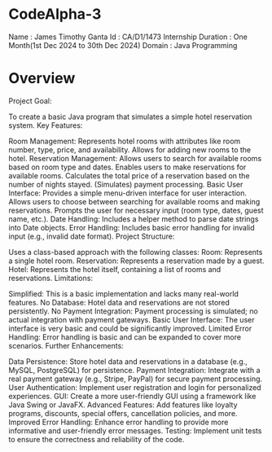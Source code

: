 # CodeAlpha-3

Name : James Timothy Ganta Id : CA/D1/1473 Internship Duration : One Month(1st Dec 2024 to 30th Dec 2024) Domain : Java Programming



# Overview


Project Goal:

To create a basic Java program that simulates a simple hotel reservation system.
Key Features:

Room Management:
Represents hotel rooms with attributes like room number, type, price, and availability.
Allows for adding new rooms to the hotel.
Reservation Management:
Allows users to search for available rooms based on room type and dates.
Enables users to make reservations for available rooms.
Calculates the total price of a reservation based on the number of nights stayed.
(Simulates) payment processing.
Basic User Interface:
Provides a simple menu-driven interface for user interaction.
Allows users to choose between searching for available rooms and making reservations.
Prompts the user for necessary input (room type, dates, guest name, etc.).
Date Handling:
Includes a helper method to parse date strings into Date objects.
Error Handling:
Includes basic error handling for invalid input (e.g., invalid date format).
Project Structure:

Uses a class-based approach with the following classes:
Room: Represents a single hotel room.
Reservation: Represents a reservation made by a guest.
Hotel: Represents the hotel itself, containing a list of rooms and reservations.
Limitations:

Simplified: This is a basic implementation and lacks many real-world features.
No Database: Hotel data and reservations are not stored persistently.
No Payment Integration: Payment processing is simulated; no actual integration with payment gateways.
Basic User Interface: The user interface is very basic and could be significantly improved.
Limited Error Handling: Error handling is basic and can be expanded to cover more scenarios.
Further Enhancements:

Data Persistence: Store hotel data and reservations in a database (e.g., MySQL, PostgreSQL) for persistence.
Payment Integration: Integrate with a real payment gateway (e.g., Stripe, PayPal) for secure payment processing.
User Authentication: Implement user registration and login for personalized experiences.
GUI: Create a more user-friendly GUI using a framework like Java Swing or JavaFX.
Advanced Features: Add features like loyalty programs, discounts, special offers, cancellation policies, and more.
Improved Error Handling: Enhance error handling to provide more informative and user-friendly error messages.
Testing: Implement unit tests to ensure the correctness and reliability of the code.
